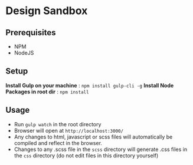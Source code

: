 # Design Sandbox

## Prerequisites
- NPM
- NodeJS

## Setup
**Install Gulp on your machine** : `npm install gulp-cli -g`
**Install Node Packages in root dir** : `npm install`

## Usage
- Run `gulp watch` in the root directory
- Browser will open at `http://localhost:3000/`
- Any changes to html, javascript or scss files will automatically be compiled and reflect in the browser.
- Changes to any .scss file in the `scss` directory will generate .css files in the `css` directory (do not edit files in this directory yourself)